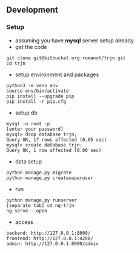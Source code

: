 ## Development
### Setup
- assuming you have **mysql** server setup already
- get the code
```
git clone git@bitbucket.org:romanof/trjn.git
cd trjn
```
- setup environment and packages
```
python3 -m venv env
source env/bin/activate
pip install --upgrade pip
pip install -r pip.cfg
```
- setup db
```
mysql -u root -p
[enter your password]
mysql> drop database trjn;
Query OK, 17 rows affected (0.05 sec)
mysql> create database trjn;
Query OK, 1 row affected (0.00 sec)
```
- data setup
```
python manage.py migrate
python manage.py createsuperuser
```
- run
```
python manage.py runserver
[separate tab] cd ng-trjn
ng serve --open
```
- access
```
backend: http://127.0.0.1:8000/
frontend: http://127.0.0.1:4200/
admin: http://127.0.0.1:8000/admin
```
